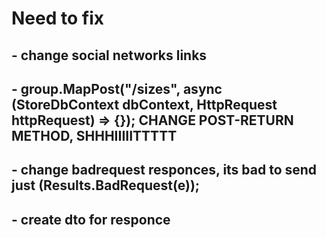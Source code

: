 # Need to fix

## - change social networks links

## - group.MapPost("/sizes", async (StoreDbContext dbContext, HttpRequest httpRequest) => {}); CHANGE POST-RETURN METHOD, SHHHIIIIITTTTT

## - change badrequest responces, its bad to send just (Results.BadRequest(e));

## - create dto for responce
